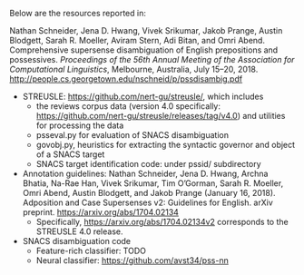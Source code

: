 Below are the resources reported in:

Nathan Schneider, Jena D. Hwang, Vivek Srikumar, Jakob Prange, Austin Blodgett, Sarah R. Moeller, Aviram Stern, Adi Bitan, and Omri Abend. Comprehensive supersense disambiguation of English prepositions and possessives. _Proceedings of the 56th Annual Meeting of the Association for Computational Linguistics_, Melbourne, Australia, July 15–20, 2018. <http://people.cs.georgetown.edu/nschneid/p/pssdisambig.pdf>

- STREUSLE: <https://github.com/nert-gu/streusle/>, which includes 
   * the reviews corpus data (version 4.0 specifically: <https://github.com/nert-gu/streusle/releases/tag/v4.0>) and utilities for processing the data
   * psseval.py for evaluation of SNACS disambiguation
   * govobj.py, heuristics for extracting the syntactic governor and object of a SNACS target
   * SNACS target identification code: under pssid/ subdirectory
- Annotation guidelines: Nathan Schneider, Jena D. Hwang, Archna Bhatia, Na-Rae Han, Vivek Srikumar, Tim O’Gorman, Sarah R. Moeller, Omri Abend, Austin Blodgett, and Jakob Prange (January 16, 2018). Adposition and Case Supersenses v2: Guidelines for English. arXiv preprint. <https://arxiv.org/abs/1704.02134>
    * Specifically, <https://arxiv.org/abs/1704.02134v2> corresponds to the STREUSLE 4.0 release.
- SNACS disambiguation code
    * Feature-rich classifier: TODO
    * Neural classifier: https://github.com/avst34/pss-nn
